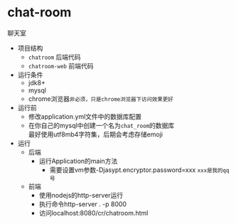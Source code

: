 # chat-room
聊天室
- 项目结构
    - `chatroom` 后端代码
    - `chatroom-web` 前端代码
- 运行条件
    - jdk8+
    - mysql
    - chrome浏览器`非必须，只是chrome浏览器下访问效果更好`
- 运行前
    - 修改application.yml文件中的数据库配置
    - 在你自己的mysql中创建一个名为`chat_room`的数据库<br>
    最好使用utf8mb4字符集，后期会考虑存储emoji
- 运行
    - 后端
        - 运行Application的main方法
            - 需要设置vm参数-Djasypt.encryptor.password=xxx `xxx是我的qq号`
    - 前端
        - 使用nodejs的http-server运行
        - 执行命令http-server . -p 8000
        - 访问localhost:8080/cr/chatroom.html
